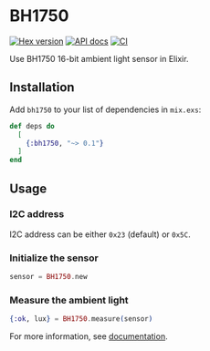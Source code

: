 # BH1750

[![Hex version](https://img.shields.io/hexpm/v/bh1750.svg 'Hex version')](https://hex.pm/packages/bh1750)
[![API docs](https://img.shields.io/hexpm/v/bh1750.svg?label=docs 'API docs')](https://hexdocs.pm/bh1750)
[![CI](https://github.com/mnishiguchi/bh1750/actions/workflows/ci.yml/badge.svg)](https://github.com/mnishiguchi/bh1750/actions/workflows/ci.yml)

Use BH1750 16-bit ambient light sensor in Elixir.

## Installation

Add `bh1750` to your list of dependencies in `mix.exs`:

```elixir
def deps do
  [
    {:bh1750, "~> 0.1"}
  ]
end
```

## Usage
### I2C address

I2C address can be either `0x23` (default) or `0x5C`.

### Initialize the sensor

```elixir
sensor = BH1750.new
```

### Measure the ambient light

```elixir
{:ok, lux} = BH1750.measure(sensor)
```

For more information, see [documentation](https://hexdocs.pm/bh1750).
